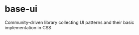 ---
---
# base-ui
Community-driven library collecting UI patterns and their basic implementation in CSS
